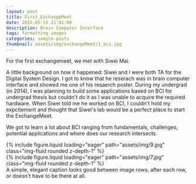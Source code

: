 ```yaml
---
layout: post
title: First_ExchangeMeet
date: 2015-05-15 21:01:00
description: Brain Computer Interface
tags: formatting images
categories: sample-posts
thumbnail: assets/img/exchangeMeet/1_bci.jpg
---
```


For the first exchangemeet, we met with Siwei Mai. 

A little background on how it happened: Siwei and I were both TA for the Digital System Design. I got to know that he reserach was in brain computer interface and showed me one of his resaerch poster. During my undergrad (in 2014), I was planning to build some applications based on BCI for undergrad thesis but couldn't do it as I was unable to acquire the required hardware. When Siwei told me he worked on BCI, I couldn't hold my expcitement and thought that Siwei's lab would be a perfect place to start the ExchangeMeet. 

We got to learn a lot about BCI ranging from fundamentals, challenges, potential applications and where does our research intersects.  


<div class="row mt-3">
    <div class="col-sm mt-3 mt-md-0">
        {% include figure.liquid loading="eager" path="assets/img/9.jpg" class="img-fluid rounded z-depth-1" %}
    </div>
    <div class="col-sm mt-3 mt-md-0">
        {% include figure.liquid loading="eager" path="assets/img/7.jpg" class="img-fluid rounded z-depth-1" %}
    </div>
</div>
<div class="caption">
    A simple, elegant caption looks good between image rows, after each row, or doesn't have to be there at all.
</div>
